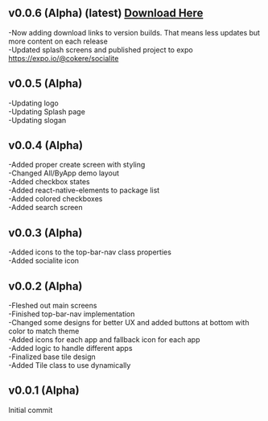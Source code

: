 ## v0.0.6 (Alpha) (latest) [Download Here](http://chukwumaokere.com/socialite/downloads/socialitev005.tar.gz)
-Now adding download links to version builds. That means less updates but more content on each release  
-Updated splash screens and published project to expo https://expo.io/@cokere/socialite  

## v0.0.5 (Alpha)
-Updating logo  
-Updating Splash page  
-Updating slogan  

## v0.0.4 (Alpha)
-Added proper create screen with styling  
-Changed All/ByApp demo layout  
-Added checkbox states  
-Added react-native-elements to package list  
-Added colored checkboxes  
-Added search screen  

## v0.0.3 (Alpha)  
-Added icons to the top-bar-nav class properties   
-Added socialite icon   

## v0.0.2 (Alpha)
-Fleshed out main screens  
-Finished top-bar-nav implementation  
-Changed some designs for better UX and added buttons at bottom with color to match theme  
-Added icons for each app and fallback icon for each app  
-Added logic to handle different apps   
-Finalized base tile design  
-Added Tile class to use dynamically  

## v0.0.1 (Alpha)
Initial commit 
